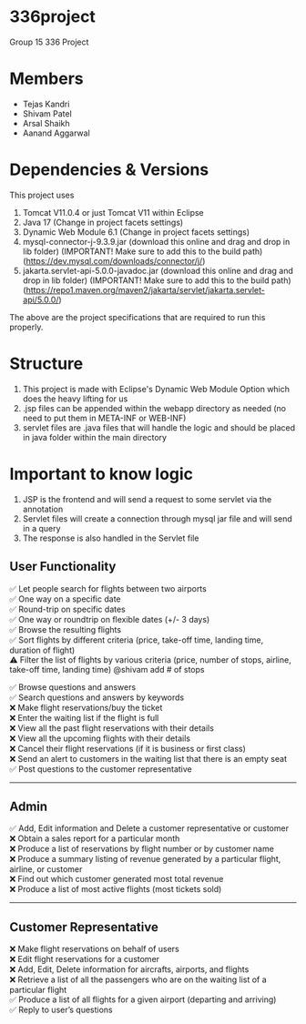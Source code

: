 # 336project
Group 15 336 Project

# Members
- Tejas Kandri
- Shivam Patel
- Arsal Shaikh
- Aanand Aggarwal

# Dependencies & Versions

This project uses 
1. Tomcat V11.0.4 or just Tomcat V11 within Eclipse
2. Java 17 (Change in project facets settings)
3. Dynamic Web Module 6.1 (Change in project facets settings)
4. mysql-connector-j-9.3.9.jar (download this online and drag and drop in lib folder) (IMPORTANT! Make sure to add this to the build path) (https://dev.mysql.com/downloads/connector/j/)
5. jakarta.servlet-api-5.0.0-javadoc.jar (download this online and drag and drop in lib folder) (IMPORTANT! Make sure to add this to the build path) (https://repo1.maven.org/maven2/jakarta/servlet/jakarta.servlet-api/5.0.0/)

The above are the project specifications that are required to run this properly.

# Structure

1. This project is made with Eclipse's Dynamic Web Module Option which does the heavy lifting for us
2. .jsp files can be appended within the webapp directory as needed (no need to put them in META-INF or WEB-INF)
3. servlet files are .java files that will handle the logic and should be placed in java folder within the main directory

# Important to know logic

1. JSP is the frontend and will send a request to some servlet via the annotation
2. Servlet files will create a connection through mysql jar file and will send in a query
3. The response is also handled in the Servlet file

## User Functionality

✅ Let people search for flights between two airports  
✅ One way on a specific date  
✅ Round-trip on specific dates  
✅ One way or roundtrip on flexible dates (+/- 3 days)  
✅ Browse the resulting flights  
✅ Sort flights by different criteria (price, take-off time, landing time, duration of flight)  
⚠️ Filter the list of flights by various criteria (price, number of stops, airline, take-off time, landing time)  @shivam add # of stops

✅ Browse questions and answers  
✅ Search questions and answers by keywords  
❌ Make flight reservations/buy the ticket  
❌ Enter the waiting list if the flight is full  
❌ View all the past flight reservations with their details  
❌ View all the upcoming flights with their details  
❌ Cancel their flight reservations (if it is business or first class)  
❌ Send an alert to customers in the waiting list that there is an empty seat  
✅ Post questions to the customer representative  

---

## Admin

✅ Add, Edit information and Delete a customer representative or customer  
❌ Obtain a sales report for a particular month  
❌ Produce a list of reservations by flight number or by customer name  
❌ Produce a summary listing of revenue generated by a particular flight, airline, or customer  
❌ Find out which customer generated most total revenue  
❌ Produce a list of most active flights (most tickets sold)  

---

## Customer Representative

❌ Make flight reservations on behalf of users  
❌ Edit flight reservations for a customer  
❌ Add, Edit, Delete information for aircrafts, airports, and flights  
❌ Retrieve a list of all the passengers who are on the waiting list of a particular flight  
✅ Produce a list of all flights for a given airport (departing and arriving)  
✅ Reply to user’s questions  
